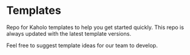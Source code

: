 # Templates

Repo for Kaholo templates to help you get started quickly. This repo is always updated with the latest template versions.

Feel free to suggest template ideas for our team to develop.
